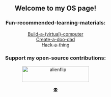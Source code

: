 <!-- 
<p align="center">
  <img width="600em" src="https://github-profile-summary-cards.vercel.app/api/cards/profile-details?username=alienflip&theme=github_dark" />
</p>
-->

<h2 align="center">
  Welcome to my OS page!
</h2>

<h3 align="center">
  Fun-recommended-learning-materials:
</h3>

<p align="center">
  <a href="https://www.nand2tetris.org/">Build-a-(virtual)-computer</> <br>
  <a href="https://learn.sparkfun.com/?_ga=2.92506973.1781630498.1648479078-1801607459.1648341636">Create-a-doo-dad</> </br>
  <a href="https://overthewire.org/wargames/">Hack-a-thing</a> </br>
</p>

<h3 align="center">
  Support my open-source contributions:
</h3>

<p align="center">
  <a href="https://www.buymeacoffee.com/alienflip">
    <img align="center" src="https://cdn.buymeacoffee.com/buttons/v2/default-yellow.png" height="50" width="210" alt="alienflip" />
  </a>
</p>

<!-- <p align="center"> <img src="https://komarev.com/ghpvc/?username=alienflip"/> </p> -->

<p align="center">
  <a align="center" href="https://www.youtube.com/watch?v=j5a0jTc9S10&ab_channel=YourUncleMoe">
  👽     
  </a>
</p>
